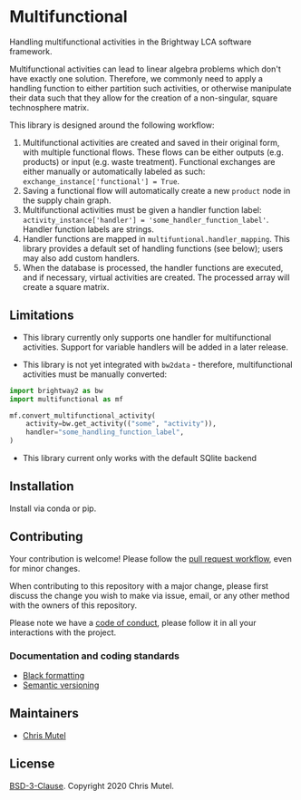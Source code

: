# Multifunctional

Handling multifunctional activities in the Brightway LCA software framework.

Multifunctional activities can lead to linear algebra problems which don't have exactly one solution. Therefore, we commonly need to apply a handling function to either partition such activities, or otherwise manipulate their data such that they allow for the creation of a non-singular, square technosphere matrix.

This library is designed around the following workflow:

1. Multifunctional activities are created and saved in their original form, with multiple functional flows. These flows can be either outputs (e.g. products) or input (e.g. waste treatment). Functional exchanges are either manually or automatically labeled as such: ``exchange_instance['functional'] = True``.
1. Saving a functional flow will automatically create a new `product` node in the supply chain graph.
1. Multifunctional activities must be given a handler function label: ``activity_instance['handler'] = 'some_handler_function_label'``. Handler function labels are strings.
1. Handler functions are mapped in `multifuntional.handler_mapping`. This library provides a default set of handling functions (see below); users may also add custom handlers.
1. When the database is processed, the handler functions are executed, and if necessary, virtual activities are created. The processed array will create a square matrix.

## Limitations

* This library currently only supports one handler for multifunctional activities. Support for variable handlers will be added in a later release.

* This library is not yet integrated with `bw2data` - therefore, multifunctional activities must be manually converted:

```python
import brightway2 as bw
import multifunctional as mf

mf.convert_multifunctional_activity(
    activity=bw.get_activity(("some", "activity")),
    handler="some_handling_function_label",
)
```

* This library current only works with the default SQlite backend

## Installation

Install via conda or pip.

## Contributing

Your contribution is welcome! Please follow the [pull request workflow](https://guides.github.com/introduction/flow/), even for minor changes.

When contributing to this repository with a major change, please first discuss the change you wish to make via issue, email, or any other method with the owners of this repository.

Please note we have a [code of conduct](https://github.com/brightway-lca/multifunctional/blob/master/CODE_OF_CONDUCT.md), please follow it in all your interactions with the project.

### Documentation and coding standards

* [Black formatting](https://black.readthedocs.io/en/stable/)
* [Semantic versioning](http://semver.org/)

## Maintainers

* [Chris Mutel](https://github.com/cmutel/)

## License

[BSD-3-Clause](https://github.com/brightway-lca/multifunctional/blob/master/LICENSE). Copyright 2020 Chris Mutel.
